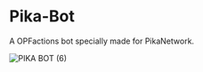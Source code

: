 # Pika-Bot
A OPFactions bot specially made for PikaNetwork.

![PIKA BOT (6)](https://github.com/user-attachments/assets/1edad157-5186-4bbb-9bfe-ac9a06ff42e4)
